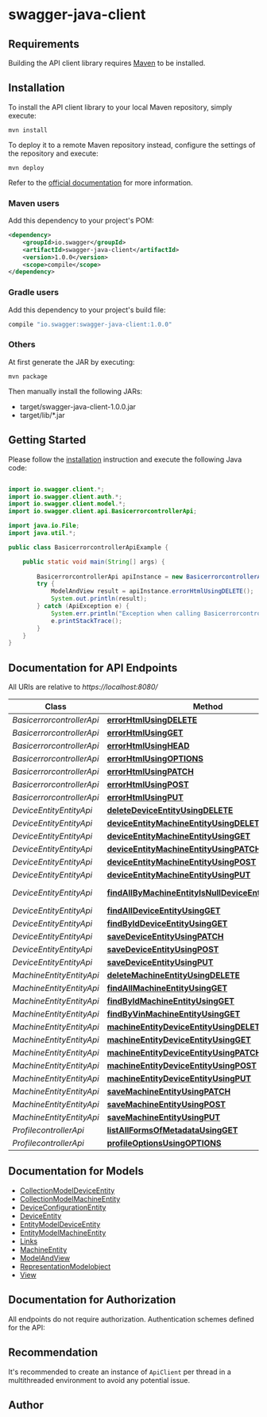 # swagger-java-client

## Requirements

Building the API client library requires [Maven](https://maven.apache.org/) to be installed.

## Installation

To install the API client library to your local Maven repository, simply execute:

```shell
mvn install
```

To deploy it to a remote Maven repository instead, configure the settings of the repository and execute:

```shell
mvn deploy
```

Refer to the [official documentation](https://maven.apache.org/plugins/maven-deploy-plugin/usage.html) for more information.

### Maven users

Add this dependency to your project's POM:

```xml
<dependency>
    <groupId>io.swagger</groupId>
    <artifactId>swagger-java-client</artifactId>
    <version>1.0.0</version>
    <scope>compile</scope>
</dependency>
```

### Gradle users

Add this dependency to your project's build file:

```groovy
compile "io.swagger:swagger-java-client:1.0.0"
```

### Others

At first generate the JAR by executing:

    mvn package

Then manually install the following JARs:

* target/swagger-java-client-1.0.0.jar
* target/lib/*.jar

## Getting Started

Please follow the [installation](#installation) instruction and execute the following Java code:

```java

import io.swagger.client.*;
import io.swagger.client.auth.*;
import io.swagger.client.model.*;
import io.swagger.client.api.BasicerrorcontrollerApi;

import java.io.File;
import java.util.*;

public class BasicerrorcontrollerApiExample {

    public static void main(String[] args) {
        
        BasicerrorcontrollerApi apiInstance = new BasicerrorcontrollerApi();
        try {
            ModelAndView result = apiInstance.errorHtmlUsingDELETE();
            System.out.println(result);
        } catch (ApiException e) {
            System.err.println("Exception when calling BasicerrorcontrollerApi#errorHtmlUsingDELETE");
            e.printStackTrace();
        }
    }
}

```

## Documentation for API Endpoints

All URIs are relative to *https://localhost:8080/*

Class | Method | HTTP request | Description
------------ | ------------- | ------------- | -------------
*BasicerrorcontrollerApi* | [**errorHtmlUsingDELETE**](docs/BasicerrorcontrollerApi.md#errorHtmlUsingDELETE) | **DELETE** /error | errorHtml
*BasicerrorcontrollerApi* | [**errorHtmlUsingGET**](docs/BasicerrorcontrollerApi.md#errorHtmlUsingGET) | **GET** /error | errorHtml
*BasicerrorcontrollerApi* | [**errorHtmlUsingHEAD**](docs/BasicerrorcontrollerApi.md#errorHtmlUsingHEAD) | **HEAD** /error | errorHtml
*BasicerrorcontrollerApi* | [**errorHtmlUsingOPTIONS**](docs/BasicerrorcontrollerApi.md#errorHtmlUsingOPTIONS) | **OPTIONS** /error | errorHtml
*BasicerrorcontrollerApi* | [**errorHtmlUsingPATCH**](docs/BasicerrorcontrollerApi.md#errorHtmlUsingPATCH) | **PATCH** /error | errorHtml
*BasicerrorcontrollerApi* | [**errorHtmlUsingPOST**](docs/BasicerrorcontrollerApi.md#errorHtmlUsingPOST) | **POST** /error | errorHtml
*BasicerrorcontrollerApi* | [**errorHtmlUsingPUT**](docs/BasicerrorcontrollerApi.md#errorHtmlUsingPUT) | **PUT** /error | errorHtml
*DeviceEntityEntityApi* | [**deleteDeviceEntityUsingDELETE**](docs/DeviceEntityEntityApi.md#deleteDeviceEntityUsingDELETE) | **DELETE** /deviceEntities/{id} | deleteDeviceEntity
*DeviceEntityEntityApi* | [**deviceEntityMachineEntityUsingDELETE**](docs/DeviceEntityEntityApi.md#deviceEntityMachineEntityUsingDELETE) | **DELETE** /deviceEntities/{id}/machineEntity | deviceEntityMachineEntity
*DeviceEntityEntityApi* | [**deviceEntityMachineEntityUsingGET**](docs/DeviceEntityEntityApi.md#deviceEntityMachineEntityUsingGET) | **GET** /deviceEntities/{id}/machineEntity | deviceEntityMachineEntity
*DeviceEntityEntityApi* | [**deviceEntityMachineEntityUsingPATCH**](docs/DeviceEntityEntityApi.md#deviceEntityMachineEntityUsingPATCH) | **PATCH** /deviceEntities/{id}/machineEntity | deviceEntityMachineEntity
*DeviceEntityEntityApi* | [**deviceEntityMachineEntityUsingPOST**](docs/DeviceEntityEntityApi.md#deviceEntityMachineEntityUsingPOST) | **POST** /deviceEntities/{id}/machineEntity | deviceEntityMachineEntity
*DeviceEntityEntityApi* | [**deviceEntityMachineEntityUsingPUT**](docs/DeviceEntityEntityApi.md#deviceEntityMachineEntityUsingPUT) | **PUT** /deviceEntities/{id}/machineEntity | deviceEntityMachineEntity
*DeviceEntityEntityApi* | [**findAllByMachineEntityIsNullDeviceEntityUsingGET**](docs/DeviceEntityEntityApi.md#findAllByMachineEntityIsNullDeviceEntityUsingGET) | **GET** /deviceEntities/search/findAllByMachineEntityIsNull | findAllByMachineEntityIsNullDeviceEntity
*DeviceEntityEntityApi* | [**findAllDeviceEntityUsingGET**](docs/DeviceEntityEntityApi.md#findAllDeviceEntityUsingGET) | **GET** /deviceEntities | findAllDeviceEntity
*DeviceEntityEntityApi* | [**findByIdDeviceEntityUsingGET**](docs/DeviceEntityEntityApi.md#findByIdDeviceEntityUsingGET) | **GET** /deviceEntities/{id} | findByIdDeviceEntity
*DeviceEntityEntityApi* | [**saveDeviceEntityUsingPATCH**](docs/DeviceEntityEntityApi.md#saveDeviceEntityUsingPATCH) | **PATCH** /deviceEntities/{id} | saveDeviceEntity
*DeviceEntityEntityApi* | [**saveDeviceEntityUsingPOST**](docs/DeviceEntityEntityApi.md#saveDeviceEntityUsingPOST) | **POST** /deviceEntities | saveDeviceEntity
*DeviceEntityEntityApi* | [**saveDeviceEntityUsingPUT**](docs/DeviceEntityEntityApi.md#saveDeviceEntityUsingPUT) | **PUT** /deviceEntities/{id} | saveDeviceEntity
*MachineEntityEntityApi* | [**deleteMachineEntityUsingDELETE**](docs/MachineEntityEntityApi.md#deleteMachineEntityUsingDELETE) | **DELETE** /machineEntities/{id} | deleteMachineEntity
*MachineEntityEntityApi* | [**findAllMachineEntityUsingGET**](docs/MachineEntityEntityApi.md#findAllMachineEntityUsingGET) | **GET** /machineEntities | findAllMachineEntity
*MachineEntityEntityApi* | [**findByIdMachineEntityUsingGET**](docs/MachineEntityEntityApi.md#findByIdMachineEntityUsingGET) | **GET** /machineEntities/{id} | findByIdMachineEntity
*MachineEntityEntityApi* | [**findByVinMachineEntityUsingGET**](docs/MachineEntityEntityApi.md#findByVinMachineEntityUsingGET) | **GET** /machineEntities/search/findByVin | findByVinMachineEntity
*MachineEntityEntityApi* | [**machineEntityDeviceEntityUsingDELETE**](docs/MachineEntityEntityApi.md#machineEntityDeviceEntityUsingDELETE) | **DELETE** /machineEntities/{id}/deviceEntity | machineEntityDeviceEntity
*MachineEntityEntityApi* | [**machineEntityDeviceEntityUsingGET**](docs/MachineEntityEntityApi.md#machineEntityDeviceEntityUsingGET) | **GET** /machineEntities/{id}/deviceEntity | machineEntityDeviceEntity
*MachineEntityEntityApi* | [**machineEntityDeviceEntityUsingPATCH**](docs/MachineEntityEntityApi.md#machineEntityDeviceEntityUsingPATCH) | **PATCH** /machineEntities/{id}/deviceEntity | machineEntityDeviceEntity
*MachineEntityEntityApi* | [**machineEntityDeviceEntityUsingPOST**](docs/MachineEntityEntityApi.md#machineEntityDeviceEntityUsingPOST) | **POST** /machineEntities/{id}/deviceEntity | machineEntityDeviceEntity
*MachineEntityEntityApi* | [**machineEntityDeviceEntityUsingPUT**](docs/MachineEntityEntityApi.md#machineEntityDeviceEntityUsingPUT) | **PUT** /machineEntities/{id}/deviceEntity | machineEntityDeviceEntity
*MachineEntityEntityApi* | [**saveMachineEntityUsingPATCH**](docs/MachineEntityEntityApi.md#saveMachineEntityUsingPATCH) | **PATCH** /machineEntities/{id} | saveMachineEntity
*MachineEntityEntityApi* | [**saveMachineEntityUsingPOST**](docs/MachineEntityEntityApi.md#saveMachineEntityUsingPOST) | **POST** /machineEntities | saveMachineEntity
*MachineEntityEntityApi* | [**saveMachineEntityUsingPUT**](docs/MachineEntityEntityApi.md#saveMachineEntityUsingPUT) | **PUT** /machineEntities/{id} | saveMachineEntity
*ProfilecontrollerApi* | [**listAllFormsOfMetadataUsingGET**](docs/ProfilecontrollerApi.md#listAllFormsOfMetadataUsingGET) | **GET** /profile | listAllFormsOfMetadata
*ProfilecontrollerApi* | [**profileOptionsUsingOPTIONS**](docs/ProfilecontrollerApi.md#profileOptionsUsingOPTIONS) | **OPTIONS** /profile | profileOptions


## Documentation for Models

 - [CollectionModelDeviceEntity](docs/CollectionModelDeviceEntity.md)
 - [CollectionModelMachineEntity](docs/CollectionModelMachineEntity.md)
 - [DeviceConfigurationEntity](docs/DeviceConfigurationEntity.md)
 - [DeviceEntity](docs/DeviceEntity.md)
 - [EntityModelDeviceEntity](docs/EntityModelDeviceEntity.md)
 - [EntityModelMachineEntity](docs/EntityModelMachineEntity.md)
 - [Links](docs/Links.md)
 - [MachineEntity](docs/MachineEntity.md)
 - [ModelAndView](docs/ModelAndView.md)
 - [RepresentationModelobject](docs/RepresentationModelobject.md)
 - [View](docs/View.md)


## Documentation for Authorization

All endpoints do not require authorization.
Authentication schemes defined for the API:

## Recommendation

It's recommended to create an instance of `ApiClient` per thread in a multithreaded environment to avoid any potential issue.

## Author



